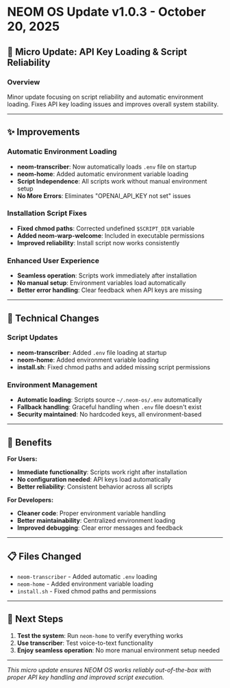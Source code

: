 # NEOM OS Update v1.0.3 - October 20, 2025

## 🔧 Micro Update: API Key Loading & Script Reliability

### Overview
Minor update focusing on script reliability and automatic environment loading. Fixes API key loading issues and improves overall system stability.

---

## ✨ Improvements

### **Automatic Environment Loading**
- **neom-transcriber**: Now automatically loads `.env` file on startup
- **neom-home**: Added automatic environment variable loading
- **Script Independence**: All scripts work without manual environment setup
- **No More Errors**: Eliminates "OPENAI_API_KEY not set" issues

### **Installation Script Fixes**
- **Fixed chmod paths**: Corrected undefined `$SCRIPT_DIR` variable
- **Added neom-warp-welcome**: Included in executable permissions
- **Improved reliability**: Install script now works consistently

### **Enhanced User Experience**
- **Seamless operation**: Scripts work immediately after installation
- **No manual setup**: Environment variables load automatically
- **Better error handling**: Clear feedback when API keys are missing

---

## 🔧 Technical Changes

### **Script Updates**
- **neom-transcriber**: Added `.env` file loading at startup
- **neom-home**: Added environment variable loading
- **install.sh**: Fixed chmod paths and added missing script permissions

### **Environment Management**
- **Automatic loading**: Scripts source `~/.neom-os/.env` automatically
- **Fallback handling**: Graceful handling when `.env` file doesn't exist
- **Security maintained**: No hardcoded keys, all environment-based

---

## 🎯 Benefits

**For Users:**
- **Immediate functionality**: Scripts work right after installation
- **No configuration needed**: API keys load automatically
- **Better reliability**: Consistent behavior across all scripts

**For Developers:**
- **Cleaner code**: Proper environment variable handling
- **Better maintainability**: Centralized environment loading
- **Improved debugging**: Clear error messages and feedback

---

## 📋 Files Changed

- `neom-transcriber` - Added automatic `.env` loading
- `neom-home` - Added environment variable loading  
- `install.sh` - Fixed chmod paths and permissions

---

## 🚀 Next Steps

1. **Test the system**: Run `neom-home` to verify everything works
2. **Use transcriber**: Test voice-to-text functionality
3. **Enjoy seamless operation**: No more manual environment setup needed

---

*This micro update ensures NEOM OS works reliably out-of-the-box with proper API key handling and improved script execution.*
